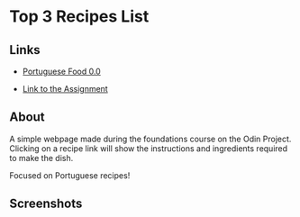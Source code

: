 # Top 3 Recipes List 

## Links
- [Portuguese  Food 0.0](https://joaomcns.github.io/odin-recipes/)

- [Link to the Assignment](https://www.theodinproject.com/paths/foundations/courses/foundations/lessons/recipes)

## About
A simple webpage made during the foundations course on the Odin Project. Clicking on a recipe link will show the instructions and ingredients required to make the dish.

Focused on Portuguese recipes! 

## Screenshots
